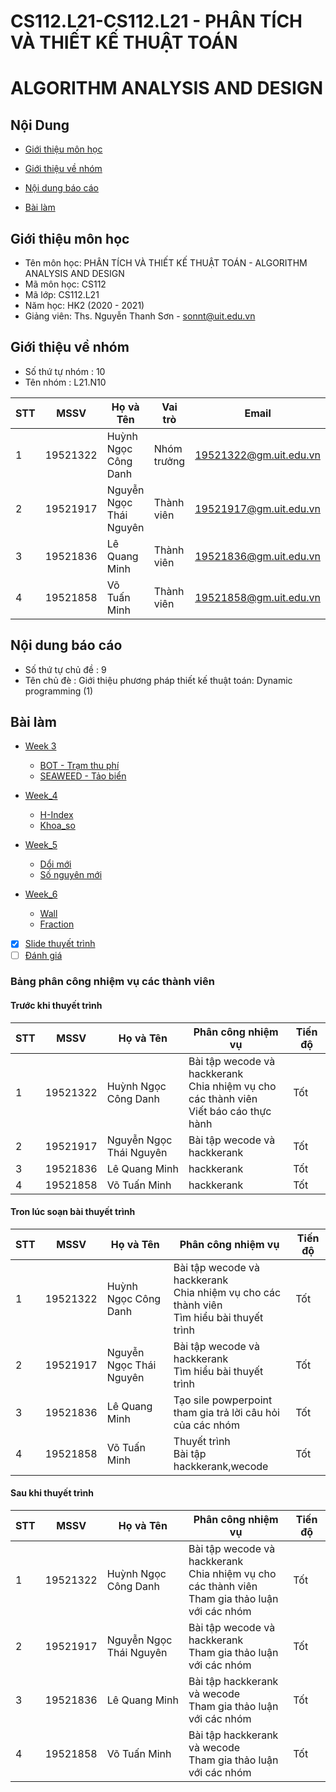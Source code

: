 # CS112.L21-CS112.L21 - PHÂN TÍCH VÀ THIẾT KẾ THUẬT TOÁN
# ALGORITHM ANALYSIS AND DESIGN
## Nội Dung
* [Giới thiệu môn học](#giới-thiệu-môn-học)

* [Giới thiệu về nhóm](#giới-thiệu-về-nhóm)

* [Nội dung báo cáo](#nội-dung-báo-cáo)
* [Bài làm](#bài-làm)
## Giới thiệu môn học
* Tên môn học: PHÂN TÍCH VÀ THIẾT KẾ THUẬT TOÁN - ALGORITHM ANALYSIS AND DESIGN
* Mã môn học: CS112
* Mã lớp: CS112.L21
* Năm học: HK2 (2020 - 2021)
* Giảng viên: Ths. Nguyễn Thanh Sơn - sonnt@uit.edu.vn
## Giới thiệu về nhóm
* Số thứ tự nhóm : 10
* Tên nhóm : L21.N10

|  STT	| MSSV  	| Họ và Tên  	| Vai trò  	| Email  	|
|---	|---	|--------------	|---	|---	|
|  1 	|  19521322 	| Huỳnh Ngọc Công Danh  	| Nhóm trưởng  	| 19521322@gm.uit.edu.vn  	|
|  2	|  19521917 	| Nguyễn Ngọc Thái Nguyên  	| Thành viên  	| 19521917@gm.uit.edu.vn  	|
|  3	| 19521836  	|  Lê Quang Minh 	|  Thành viên 	| 19521836@gm.uit.edu.vn  	|
|  4	| 19521858  	|  Võ Tuấn Minh 	|  Thành viên 	| 19521858@gm.uit.edu.vn  	|
## Nội dung báo cáo
* Số thứ tự chủ đề : 9
* Tên chủ đè : Giới thiệu phương pháp thiết kế thuật toán: Dynamic programming (1)
## Bài làm
* [Week 3][0]
  * [BOT - Trạm thu phí][1]
  * [SEAWEED - Tảo biển][2]

* [Week_4][3]
  * [H-Index][4]
  * [Khoa_so][5] 
* [Week_5][6]
  * [Dổi mới][7]
  * [Số nguyên mới][8]
* [Week_6][9]
  * [Wall][10]
  * [Fraction][11]

- [x] [Slide thuyết trình][100]
- [ ] [Đánh giá][101]

### Bảng phân công nhiệm vụ các thành viên

#### Trước khi thuyết trình

|  STT	| MSSV  	| Họ và Tên  	| Phân công nhiệm vụ  	| Tiến độ  	|
|---	|---	|--------------	|-------------------------------------	|---	|
|  1 	|  19521322 	| Huỳnh Ngọc Công Danh  	| Bài tập wecode và hackkerank<br>Chia nhiệm vụ cho các thành viên<br>Viết báo cáo thực hành<br>   	| Tốt  	|
|  2	|  19521917 	| Nguyễn Ngọc Thái Nguyên  	| Bài tập wecode và hackkerank | Tốt  	|
|  3	| 19521836  	|  Lê Quang Minh 	|  hackkerank 	|  Tốt 	|
|  4	| 19521858  	|  Võ Tuấn Minh 	| hackkerank   	| Tốt  	|

#### Tron lúc soạn bài thuyết trình

|  STT	| MSSV  	| Họ và Tên  	| Phân công nhiệm vụ  	| Tiến độ  	|
|---	|---	|--------------	|-------------------------------------	|---	|
|  1 	|  19521322 	| Huỳnh Ngọc Công Danh  	| Bài tập wecode và hackkerank<br>Chia nhiệm vụ cho các thành viên<br>Tìm hiểu bài thuyết trình<br>   	| Tốt  	|
|  2	|  19521917 	| Nguyễn Ngọc Thái Nguyên  	| Bài tập wecode và hackkerank<br>Tìm hiểu bài thuyết trình | Tốt  	|
|  3	| 19521836  	|  Lê Quang Minh 	|  Tạo sile powperpoint<br>tham gia trả lời câu hỏi của các nhóm<br> 	|  Tốt 	|
|  4	| 19521858  	|  Võ Tuấn Minh 	| Thuyết trình<br>Bài tập hackkerank,wecode  	| Tốt  	|

#### Sau khi thuyết trình

|  STT	| MSSV  	| Họ và Tên  	| Phân công nhiệm vụ  	| Tiến độ  	|
|---	|---	|--------------	|-------------------------------------	|---	|
|  1 	|  19521322 	| Huỳnh Ngọc Công Danh  	| Bài tập wecode và hackkerank<br>Chia nhiệm vụ cho các thành viên<br>Tham gia thảo luận với các nhóm  	| Tốt  	|
|  2	|  19521917 	| Nguyễn Ngọc Thái Nguyên  	| Bài tập wecode và hackkerank<br>Tham gia thảo luận với các nhóm | Tốt  	|
|  3	| 19521836  	|  Lê Quang Minh 	|  Bài tập hackkerank và wecode<br>Tham gia thảo luận với các nhóm 	|  Tốt 	|
|  4	| 19521858  	|  Võ Tuấn Minh 	| Bài tập hackkerank và wecode<br>Tham gia thảo luận với các nhóm 	| Tốt  	|

[0]:https://github.com/danhhuynh25029/CS112.L21/tree/master/Week_3

[1]:https://github.com/danhhuynh25029/CS112.L21/tree/master/Week_3/BOT

[2]:https://github.com/danhhuynh25029/CS112.L21/tree/master/Week_3/SEAWEED

[3]:https://github.com/danhhuynh25029/CS112.L21/tree/master/Week_4

[4]:https://github.com/danhhuynh25029/CS112.L21/tree/master/Week_4/H-Index

[5]:https://github.com/danhhuynh25029/CS112.L21/tree/master/Week_4/Khoa_so

[6]:https://github.com/danhhuynh25029/CS112.L21/tree/master/Week_5

[7]:https://github.com/danhhuynh25029/CS112.L21/tree/master/Week_5/Doimoi

[8]:https://github.com/danhhuynh25029/CS112.L21/tree/master/Week_5/Songuyenmoi

[9]:https://github.com/danhhuynh25029/CS112.L21/tree/master/Week_6

[10]:https://github.com/danhhuynh25029/CS112.L21/tree/master/Week_6/Wall

[11]:https://github.com/danhhuynh25029/CS112.L21/tree/master/Week_6/Fraction

[100]:https://github.com/danhhuynh25029/CS112.L21/tree/master/SlideDynamicProgramming

[101]:https://github.com/danhhuynh25029/CS112.L21/tree/master/Evaluate

